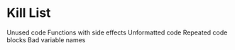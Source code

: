 Kill List
=========
Unused code
Functions with side effects
Unformatted code
Repeated code blocks
Bad variable names 